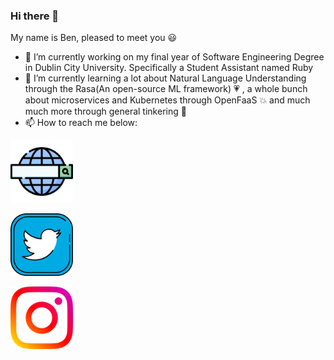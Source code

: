 ### Hi there 👋   
My name is Ben, pleased to meet you :smiley:

- 🔭 I’m currently working on my final year of Software Engineering Degree in Dublin City University. Specifically a Student Assistant named Ruby  
- 🌱 I’m currently learning a lot about Natural Language Understanding through the Rasa(An open-source ML framework) :heartpulse: , a whole bunch about microservices and Kubernetes through OpenFaaS :boom: and much much more through general tinkering :star2:  
- 📫 How to reach me below:    

<a href="https://benjimanclarke.ie"><img src="web-search-engine.png" alt="website icon" width="100"/></a>  
  
<a href="https://twitter.com/benjithedev"><img src="twitter.png" alt="twitter icon" width="100"/></a>  
  
<a href="https://instagram.com/benthedev"><img src="instagram.png" alt="instagram icon" width="100"/></a>  

<!--
**benji2512/benji2512** is a ✨ _special_ ✨ repository because its `README.md` (this file) appears on your GitHub profile.

Here are some ideas to get you started:
- 👯 I’m looking to collaborate on ...
- 🤔 I’m looking for help with ...
- 💬 Ask me about ...
- 📫 How to reach me: ...
- 😄 Pronouns: ...
- ⚡ Fun fact: ...
-->
